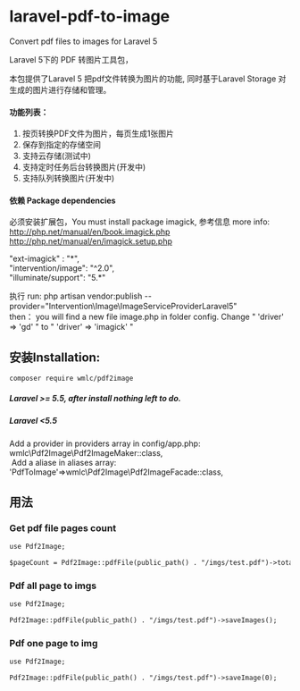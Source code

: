 # laravel-pdf-to-image

Convert pdf files to images for Laravel 5


Laravel 5下的 PDF 转图片工具包，
<p>本包提供了Laravel 5 把pdf文件转换为图片的功能, 同时基于Laravel Storage 对生成的图片进行存储和管理。</p>
<h4>功能列表：</h4>
<ol>
<li>按页转换PDF文件为图片，每页生成1张图片</li>
<li>保存到指定的存储空间</li>
<li>支持云存储(测试中)</li>
<li>支持定时任务后台转换图片(开发中)</li>
<li>支持队列转换图片(开发中)</li>
</ol>
<h4>依赖 Package dependencies</h4>
<p>
   必须安装扩展包，You must install package imagick, 
  参考信息 more info: <a href="http://php.net/manual/en/book.imagick.php">http://php.net/manual/en/book.imagick.php</a>
<a href="http://php.net/manual/en/imagick.setup.php">http://php.net/manual/en/imagick.setup.php</a>
</p>
<p>
  "ext-imagick" : "*",<br/>
        "intervention/image": "^2.0",<br/>
        "illuminate/support": "5.*"<br/>
</p>
<p>
   执行 run:  php artisan vendor:publish --provider="Intervention\Image\ImageServiceProviderLaravel5" <br/>
   then： you will find a new file image.php in folder config. Change " 'driver' => 'gd' " to "  'driver' => 'imagick' "
</p>

## 安装Installation:
```
composer require wmlc/pdf2image
```

<h5>Laravel >= 5.5, after install nothing left to do.</h5>
<h5>Laravel <5.5</h5>
<p>
  Add a provider in providers array in config/app.php:<br/>
  wmlc\Pdf2Image\Pdf2ImageMaker::class,<br/>
  Add a aliase in aliases array:<br/>
  'PdfToImage'=>wmlc\Pdf2Image\Pdf2ImageFacade::class,
  
  
  </p>
  <p>
     
  </p>

## 用法

### Get pdf file pages count
```html
use Pdf2Image;

$pageCount = Pdf2Image::pdfFile(public_path() . "/imgs/test.pdf")->totalPages();
```

### Pdf all page to imgs
```html
use Pdf2Image;

Pdf2Image::pdfFile(public_path() . "/imgs/test.pdf")->saveImages();
```

### Pdf one page to img
```html
use Pdf2Image;

Pdf2Image::pdfFile(public_path() . "/imgs/test.pdf")->saveImage(0);

```
